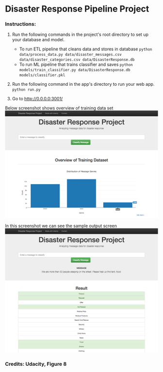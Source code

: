 # Disaster Response Pipeline Project

### Instructions:
1. Run the following commands in the project's root directory to set up your database and model.

    - To run ETL pipeline that cleans data and stores in database
        `python data/process_data.py data/disaster_messages.csv data/disaster_categories.csv data/DisasterResponse.db`
    - To run ML pipeline that trains classifier and saves
        `python models/train_classifier.py data/DisasterResponse.db models/classifier.pkl`

2. Run the following command in the app's directory to run your web app.
    `python run.py`

3. Go to http://0.0.0.0:3001/

Below screenshot shows overview of training data set
<img src="images/disaster-response-project1.png"
     alt="1" />

In this screenshot we can see the sample output screen
<img src="images/disaster-response-project2.png"
     alt="2" />


### Credits: Udacity, Figure 8 